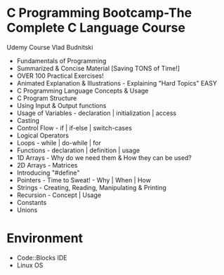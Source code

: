 # C Programming Bootcamp-The Complete C Language Course 

Udemy Course Vlad Budnitski

* Fundamentals of Programming
* Summarized & Concise Material [Saving TONS of Time!]
* OVER 100 Practical Exercises!
* Animated Explanation & Illustrations - Explaining "Hard Topics" EASY
* C Programming Language Concepts & Usage
* C Program Structure
* Using Input & Output functions
* Usage of Variables - declaration | initialization | access
* Casting
* Control Flow - if | if-else | switch-cases 
* Logical Operators
* Loops - while | do-while | for
* Functions - declaration | definition | usage
* 1D Arrays - Why do we need them & How they can be used?
* 2D Arrays - Matrices
* Introducing "#define"
* Pointers - Time to Sweat! - Why | When | How
* Strings - Creating, Reading, Manipulating & Printing
* Recursion - Concept | Usage
* Constants
* Unions

# Environment
 * Code::Blocks IDE
 * Linux OS
